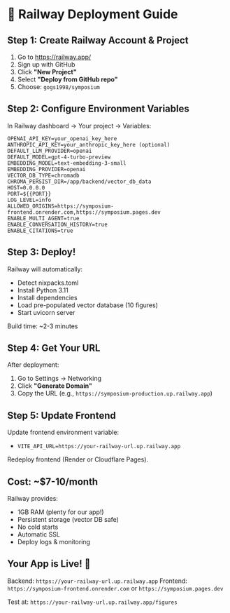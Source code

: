 # 🚂 Railway Deployment Guide

## Step 1: Create Railway Account & Project

1. Go to https://railway.app/
2. Sign up with GitHub
3. Click **"New Project"**
4. Select **"Deploy from GitHub repo"**
5. Choose: `gogs1998/symposium`

## Step 2: Configure Environment Variables

In Railway dashboard → Your project → Variables:

```
OPENAI_API_KEY=your_openai_key_here
ANTHROPIC_API_KEY=your_anthropic_key_here (optional)
DEFAULT_LLM_PROVIDER=openai
DEFAULT_MODEL=gpt-4-turbo-preview
EMBEDDING_MODEL=text-embedding-3-small
EMBEDDING_PROVIDER=openai
VECTOR_DB_TYPE=chromadb
CHROMA_PERSIST_DIR=/app/backend/vector_db_data
HOST=0.0.0.0
PORT=${{PORT}}
LOG_LEVEL=info
ALLOWED_ORIGINS=https://symposium-frontend.onrender.com,https://symposium.pages.dev
ENABLE_MULTI_AGENT=true
ENABLE_CONVERSATION_HISTORY=true
ENABLE_CITATIONS=true
```

## Step 3: Deploy!

Railway will automatically:
- Detect nixpacks.toml
- Install Python 3.11
- Install dependencies
- Load pre-populated vector database (10 figures)
- Start uvicorn server

Build time: ~2-3 minutes

## Step 4: Get Your URL

After deployment:
1. Go to Settings → Networking
2. Click **"Generate Domain"**
3. Copy the URL (e.g., `https://symposium-production.up.railway.app`)

## Step 5: Update Frontend

Update frontend environment variable:
- `VITE_API_URL=https://your-railway-url.up.railway.app`

Redeploy frontend (Render or Cloudflare Pages).

## Cost: ~$7-10/month

Railway provides:
- 1GB RAM (plenty for our app!)
- Persistent storage (vector DB safe)
- No cold starts
- Automatic SSL
- Deploy logs & monitoring

## Your App is Live! 🎉

Backend: `https://your-railway-url.up.railway.app`
Frontend: `https://symposium-frontend.onrender.com` or `https://symposium.pages.dev`

Test at: `https://your-railway-url.up.railway.app/figures`
